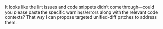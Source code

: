 It looks like the lint issues and code snippets didn’t come through—could you please paste the specific warnings/errors along with the relevant code contexts? That way I can propose targeted unified-diff patches to address them.